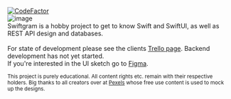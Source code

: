[![CodeFactor](https://www.codefactor.io/repository/github/leloomi/swiftgram/badge)](https://www.codefactor.io/repository/github/leloomi/swiftgram)<br>
![image](https://user-images.githubusercontent.com/48943807/191544803-817105a1-8529-42cd-9aad-0842af3fb3ba.png)</br>
Swiftgram is a hobby project to get to know Swift and SwiftUI, as well as REST API design and databases.
</br><br/>
For state of development please see the clients [Trello page](https://trello.com/b/EXcVFmkn/swiftgram-client). Backend development has not yet started.<br/>
If you're interested in the UI sketch go to [Figma](https://www.figma.com/proto/aojSAyqTbrkbcIo2SFdRvZ/Swiftgram).


<sub>This project is purely educational.
All content rights etc. remain with their respective holders. Big thanks to all creators over at [Pexels](https://www.pexels.com) whose free use content is used to mock up the designs.
